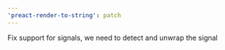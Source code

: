 ```yaml
---
'preact-render-to-string': patch
---
```


Fix support for signals, we need to detect and unwrap the signal
